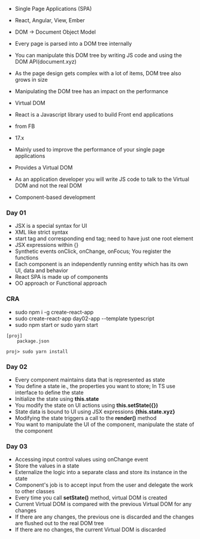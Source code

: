 * Single Page Applications (SPA)
* React, Angular, View, Ember
* DOM -> Document Object Model
* Every page is parsed into a DOM tree internally
* You can manipulate this DOM tree by writing JS code and using the DOM API(document.xyz)

* As the page design gets complex with a lot of items, DOM tree also grows in size
* Manipulating the DOM tree has an impact on the performance

* Virtual DOM

* React is a Javascript library used to build Front end applications
* from FB
* 17.x
* Mainly used to improve the performance of your single page applications
* Provides a Virtual DOM
* As an application developer you will write JS code to talk to the Virtual DOM and not the real DOM
* Component-based development

### Day 01

* JSX is a special syntax for UI
* XML like strict syntax
* start tag and corresponding end tag; need to have just one root element
* JSX expressions within {}
* Synthetic events onClick, onChange, onFocus; You register the functions
* Each component is an independently running entity which has its own UI, data and behavior
* React SPA is made up of components
* OO approach or Functional approach

### CRA

* sudo npm i -g create-react-app
* sudo create-react-app day02-app --template typescript
* sudo npm start or sudo yarn start

```
[proj]
    package.json

proj> sudo yarn install    
```

### Day 02

* Every component maintains data that is represented as state
* You define a state ie., the properties you want to store; In TS use interface to define the state
* Initialize the state using __this.state__
* You modify the state on UI actions using __this.setState({})__
* State data is bound to UI using JSX expressions __{this.state.xyz}__
* Modifying the state triggers a call to the __render()__ method
* You want to manipulate the UI of the component, manipulate the state of the component


### Day 03

* Accessing input control values using onChange event
* Store the values in a state
* Externalize the logic into a separate class and store its instance in the state
* Component's job is to accept input from the user and delegate the work to other classes
* Every time you call __setState()__ method, virtual DOM is created
* Current Virtual DOM is compared with the previous Virtual DOM for any changes
* If there are any changes, the previous one is discarded and the changes are flushed out to the real DOM tree
* If there are no changes, the current Virtual DOM is discarded
